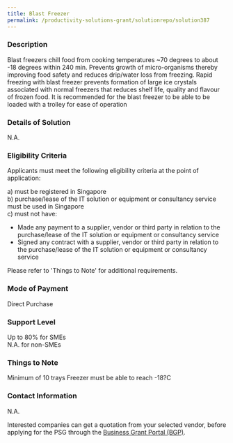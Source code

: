 ```yaml
---
title: Blast Freezer
permalink: /productivity-solutions-grant/solutionrepo/solution387
---
```


### Description

Blast freezers chill food from cooking temperatures ~70 degrees to about -18 degrees within 240 min. Prevents growth of micro-organisms thereby improving food safety and reduces drip/water loss from freezing.
Rapid freezing with blast freezer prevents formation of large ice crystals associated with normal freezers that reduces shelf life, quality and flavour of frozen food.
It is recommended for the blast freezer to be able to be loaded with a trolley for ease of operation

### Details of Solution

N.A.

### Eligibility Criteria

Applicants must meet the following eligibility criteria at the point of application:

a) must be registered in Singapore <br>
b) purchase/lease of the IT solution or equipment or consultancy service must be used in Singapore <br>
c) must not have:
- Made any payment to a supplier, vendor or third party in relation to the purchase/lease of the IT solution or equipment or consultancy service
- Signed any contract with a supplier, vendor or third party in relation to the purchase/lease of the IT solution or equipment or consultancy service

Please refer to 'Things to Note' for additional requirements.

### Mode of Payment
Direct Purchase

### Support Level
Up to 80% for SMEs <br>
N.A. for non-SMEs

### Things to Note
Minimum of 10 trays
Freezer must be able to reach -18?C

### Contact Information
N.A.

Interested companies can get a quotation from your selected vendor, before applying for the PSG through the <a target='_blank' rel='noopener' href='https://www.businessgrants.gov.sg/'>Business Grant Portal (BGP)</a>.
